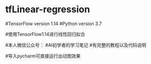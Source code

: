 # tfLinear-regression

#TensorFlow version 1.14
#Python version 3.7

#使用TensorFlow1.14进行线性回归拟合

#本人微信公众号：
#AI初学者的学习笔记
#有完整的教程以及代码说明

#导入pycharm可直接运行出动图效果
